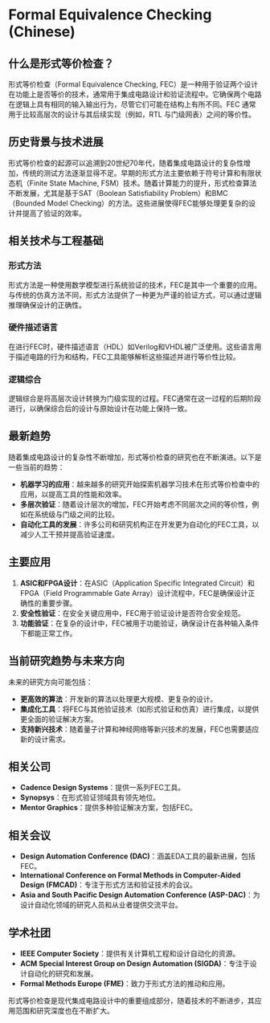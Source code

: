 # Formal Equivalence Checking (Chinese)

## 什么是形式等价检查？

形式等价检查（Formal Equivalence Checking, FEC）是一种用于验证两个设计在功能上是否等价的技术，通常用于集成电路设计和验证流程中。它确保两个电路在逻辑上具有相同的输入输出行为，尽管它们可能在结构上有所不同。FEC 通常用于比较高层次的设计与其后续实现（例如，RTL 与门级网表）之间的等价性。

## 历史背景与技术进展

形式等价检查的起源可以追溯到20世纪70年代，随着集成电路设计的复杂性增加，传统的测试方法逐渐显得不足。早期的形式方法主要依赖于符号计算和有限状态机（Finite State Machine, FSM）技术。随着计算能力的提升，形式检查算法不断发展，尤其是基于SAT（Boolean Satisfiability Problem）和BMC（Bounded Model Checking）的方法。这些进展使得FEC能够处理更复杂的设计并提高了验证的效率。

## 相关技术与工程基础

### 形式方法

形式方法是一种使用数学模型进行系统验证的技术，FEC是其中一个重要的应用。与传统的仿真方法不同，形式方法提供了一种更为严谨的验证方式，可以通过逻辑推理确保设计的正确性。

### 硬件描述语言

在进行FEC时，硬件描述语言（HDL）如Verilog和VHDL被广泛使用。这些语言用于描述电路的行为和结构，FEC工具能够解析这些描述并进行等价性比较。

### 逻辑综合

逻辑综合是将高层次设计转换为门级实现的过程。FEC通常在这一过程的后期阶段进行，以确保综合后的设计与原始设计在功能上保持一致。

## 最新趋势

随着集成电路设计的复杂性不断增加，形式等价检查的研究也在不断演进。以下是一些当前的趋势：

- **机器学习的应用**：越来越多的研究开始探索机器学习技术在形式等价检查中的应用，以提高工具的性能和效率。
- **多层次验证**：随着设计层次的增加，FEC开始考虑不同层次之间的等价性，例如在系统级与门级之间的比较。
- **自动化工具的发展**：许多公司和研究机构正在开发更为自动化的FEC工具，以减少人工干预并提高验证速度。

## 主要应用

1. **ASIC和FPGA设计**：在ASIC（Application Specific Integrated Circuit）和FPGA（Field Programmable Gate Array）设计流程中，FEC是确保设计正确性的重要步骤。
2. **安全性验证**：在安全关键应用中，FEC用于验证设计是否符合安全规范。
3. **功能验证**：在复杂的设计中，FEC被用于功能验证，确保设计在各种输入条件下都能正常工作。

## 当前研究趋势与未来方向

未来的研究方向可能包括：

- **更高效的算法**：开发新的算法以处理更大规模、更复杂的设计。
- **集成化工具**：将FEC与其他验证技术（如形式验证和仿真）进行集成，以提供更全面的验证解决方案。
- **支持新兴技术**：随着量子计算和神经网络等新兴技术的发展，FEC也需要适应新的设计需求。

## 相关公司

- **Cadence Design Systems**：提供一系列FEC工具。
- **Synopsys**：在形式验证领域具有领先地位。
- **Mentor Graphics**：提供多种验证解决方案，包括FEC。

## 相关会议

- **Design Automation Conference (DAC)**：涵盖EDA工具的最新进展，包括FEC。
- **International Conference on Formal Methods in Computer-Aided Design (FMCAD)**：专注于形式方法和验证技术的会议。
- **Asia and South Pacific Design Automation Conference (ASP-DAC)**：为设计自动化领域的研究人员和从业者提供交流平台。

## 学术社团

- **IEEE Computer Society**：提供有关计算机工程和设计自动化的资源。
- **ACM Special Interest Group on Design Automation (SIGDA)**：专注于设计自动化的研究和发展。
- **Formal Methods Europe (FME)**：致力于形式方法的推动和应用。

形式等价检查是现代集成电路设计中的重要组成部分，随着技术的不断进步，其应用范围和研究深度也在不断扩大。